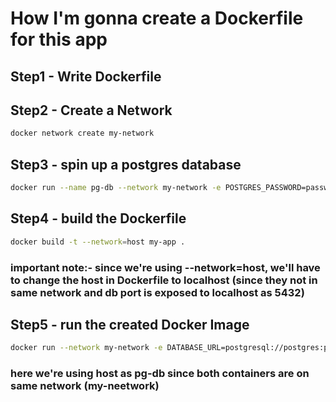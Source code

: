 # How I'm gonna create a Dockerfile for this app

## Step1 - Write Dockerfile

## Step2 - Create a Network

```bash
docker network create my-network
```

## Step3 - spin up a postgres database

```bash
docker run --name pg-db --network my-network -e POSTGRES_PASSWORD=password -d -p 5432:5432 postgres
```

## Step4 - build the Dockerfile

```bash
docker build -t --network=host my-app .
```

### important note:- since we're using --network=host, we'll have to change the host in Dockerfile to localhost (since they not in same network and db port is exposed to localhost as 5432)

## Step5 - run the created Docker Image

```bash
docker run --network my-network -e DATABASE_URL=postgresql://postgres:password@pg-db:5432/postgres -p 4000:4000 my-app
```

### here we're using host as pg-db since both containers are on same network (my-neetwork)
